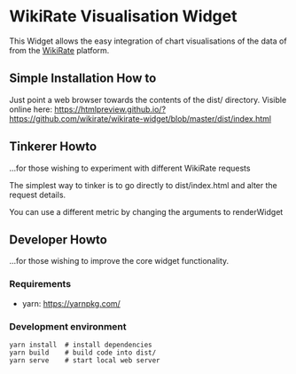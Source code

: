 # WikiRate Visualisation Widget

This Widget allows the easy integration of chart visualisations of the data of from the [WikiRate](https://wikirate.org/) platform. 

## Simple Installation How to
Just point a web browser towards the contents of the dist/ directory.
Visible online here: https://htmlpreview.github.io/?https://github.com/wikirate/wikirate-widget/blob/master/dist/index.html

## Tinkerer Howto
...for those wishing to experiment with different WikiRate requests

The simplest way to tinker is to go directly to dist/index.html and alter the request details.

You can use a different metric by changing the arguments to renderWidget


## Developer Howto
...for those wishing to improve the core widget functionality.

### Requirements
- yarn: https://yarnpkg.com/

### Development environment
```
yarn install  # install dependencies
yarn build    # build code into dist/
yarn serve    # start local web server
```
